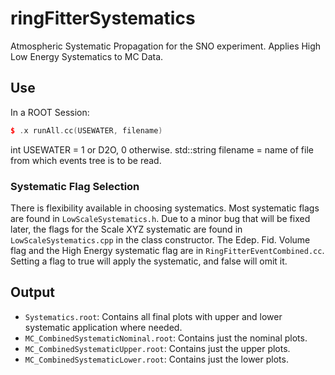 # ringFitterSystematics
Atmospheric Systematic Propagation for the SNO experiment. Applies High Low Energy Systematics to MC Data.

## Use
In a ROOT Session:
```c++
$ .x runAll.cc(USEWATER, filename)
```
int USEWATER = 1 or D2O, 0 otherwise. 
std::string filename = name of file from which events tree is to be read.

### Systematic Flag Selection
There is flexibility available in choosing systematics. Most systematic flags are found in `LowScaleSystematics.h`. Due
to a minor bug that will be fixed later, the flags for the Scale XYZ systematic are found in `LowScaleSystematics.cpp` in the 
class constructor. The Edep. Fid. Volume flag and the High Energy systematic flag are in `RingFitterEventCombined.cc`. Setting
a flag to true will apply the systematic, and false will omit it.

## Output
- `Systematics.root`: Contains all final plots with upper and lower systematic application where needed.
- `MC_CombinedSystematicNominal.root`: Contains just the nominal plots.
- `MC_CombinedSystematicUpper.root`: Contains just the upper plots.
- `MC_CombinedSystematicLower.root`: Contains just the lower plots.
